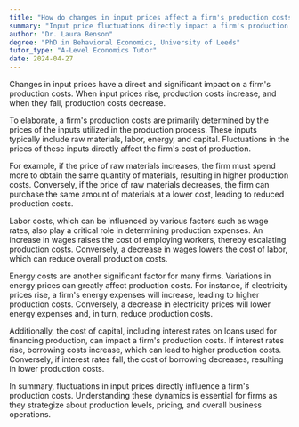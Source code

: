```yaml
---
title: "How do changes in input prices affect a firm's production costs?"
summary: "Input price fluctuations directly impact a firm's production costs, with rising input prices resulting in higher production costs and falling prices leading to reduced costs."
author: "Dr. Laura Benson"
degree: "PhD in Behavioral Economics, University of Leeds"
tutor_type: "A-Level Economics Tutor"
date: 2024-04-27
---
```


Changes in input prices have a direct and significant impact on a firm's production costs. When input prices rise, production costs increase, and when they fall, production costs decrease.

To elaborate, a firm's production costs are primarily determined by the prices of the inputs utilized in the production process. These inputs typically include raw materials, labor, energy, and capital. Fluctuations in the prices of these inputs directly affect the firm's cost of production.

For example, if the price of raw materials increases, the firm must spend more to obtain the same quantity of materials, resulting in higher production costs. Conversely, if the price of raw materials decreases, the firm can purchase the same amount of materials at a lower cost, leading to reduced production costs.

Labor costs, which can be influenced by various factors such as wage rates, also play a critical role in determining production expenses. An increase in wages raises the cost of employing workers, thereby escalating production costs. Conversely, a decrease in wages lowers the cost of labor, which can reduce overall production costs.

Energy costs are another significant factor for many firms. Variations in energy prices can greatly affect production costs. For instance, if electricity prices rise, a firm's energy expenses will increase, leading to higher production costs. Conversely, a decrease in electricity prices will lower energy expenses and, in turn, reduce production costs.

Additionally, the cost of capital, including interest rates on loans used for financing production, can impact a firm's production costs. If interest rates rise, borrowing costs increase, which can lead to higher production costs. Conversely, if interest rates fall, the cost of borrowing decreases, resulting in lower production costs.

In summary, fluctuations in input prices directly influence a firm's production costs. Understanding these dynamics is essential for firms as they strategize about production levels, pricing, and overall business operations.
    